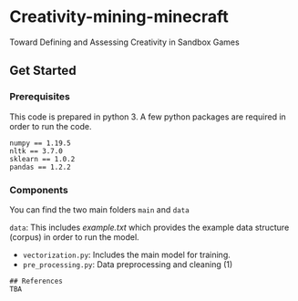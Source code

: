 # Creativity-mining-minecraft 
Toward Defining and Assessing Creativity in Sandbox Games 

## Get Started
### Prerequisites
This code is prepared in python 3. A few python packages are required in order to run the code.
```
numpy == 1.19.5
nltk == 3.7.0
sklearn == 1.0.2
pandas == 1.2.2
```
### Components 
You can find the two main folders ```main``` and ```data```

``data``: This includes *example.txt* which provides the example data structure (corpus) in order to run the model.  
- ```vectorization.py```: Includes the main model for training.   
- ```pre_processing.py```: Data preprocessing and cleaning (1)

```
## References 
TBA

